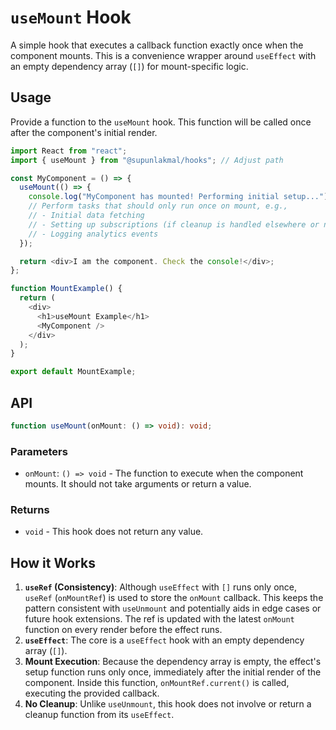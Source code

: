 # `useMount` Hook

A simple hook that executes a callback function exactly once when the component mounts. This is a convenience wrapper around `useEffect` with an empty dependency array (`[]`) for mount-specific logic.

## Usage

Provide a function to the `useMount` hook. This function will be called once after the component's initial render.

```typescript
import React from "react";
import { useMount } from "@supunlakmal/hooks"; // Adjust path

const MyComponent = () => {
  useMount(() => {
    console.log("MyComponent has mounted! Performing initial setup...");
    // Perform tasks that should only run once on mount, e.g.,
    // - Initial data fetching
    // - Setting up subscriptions (if cleanup is handled elsewhere or not needed)
    // - Logging analytics events
  });

  return <div>I am the component. Check the console!</div>;
};

function MountExample() {
  return (
    <div>
      <h1>useMount Example</h1>
      <MyComponent />
    </div>
  );
}

export default MountExample;
```

## API

```typescript
function useMount(onMount: () => void): void;
```

### Parameters

- `onMount`: `() => void` - The function to execute when the component mounts. It should not take arguments or return a value.

### Returns

- `void` - This hook does not return any value.

## How it Works

1.  **`useRef` (Consistency)**: Although `useEffect` with `[]` runs only once, `useRef` (`onMountRef`) is used to store the `onMount` callback. This keeps the pattern consistent with `useUnmount` and potentially aids in edge cases or future hook extensions. The ref is updated with the latest `onMount` function on every render before the effect runs.
2.  **`useEffect`**: The core is a `useEffect` hook with an empty dependency array (`[]`).
3.  **Mount Execution**: Because the dependency array is empty, the effect's setup function runs only once, immediately after the initial render of the component. Inside this function, `onMountRef.current()` is called, executing the provided callback.
4.  **No Cleanup**: Unlike `useUnmount`, this hook does not involve or return a cleanup function from its `useEffect`.

